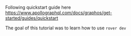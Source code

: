 Following quickstart guide here
https://www.apollographql.com/docs/graphos/get-started/guides/quickstart

The goal of this tutorial was to learn how to use `rover dev`